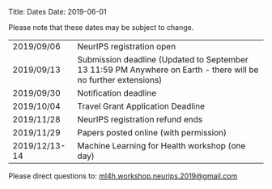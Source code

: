 Title: Dates
Date: 2019-06-01

Please note that these dates may be subject to change.
<div class="table-responsive">
  <table class="table table-bordered">
    <tbody>
        <tr>
            <td>
                2019/09/06
            </td>
            <td>
                NeurIPS registration open
            </td>
        </tr>
        <tr>
            <td>
                2019/09/13
            </td>
            <td>
                Submission deadline (Updated to September 13 11:59 PM Anywhere on Earth - there will be no further extensions)
            </td>
        </tr>
        <tr>
            <td>
                2019/09/30
            </td>
            <td>
                Notification deadline
            </td>
        </tr>
        <tr>
            <td>
                2019/10/04
            </td>
            <td>
                Travel Grant Application Deadline
            </td>
        </tr>
        <tr>
            <td>
                2019/11/28
            </td>
            <td>
                NeurIPS registration refund ends
            </td>
        </tr>
        <tr>
            <td>
                2019/11/29
            </td>
            <td>
                Papers posted online (with permission)
            </td>
        </tr>
        <tr>
            <td>
                2019/12/13-14
            </td>
            <td>
                Machine Learning for Health workshop (one day)
            </td>
        </tr>
    </tbody>
  </table>
</div>
Please direct questions to: <a href="mailto:ml4h.workshop.neurips.2019@gmail.com">
                    ml4h.workshop.neurips.2019@gmail.com
                </a>
